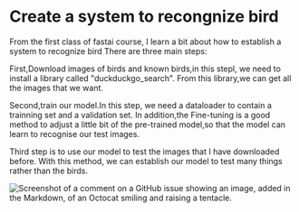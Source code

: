 # Create a system to recongnize  bird
From the  first class of fastai course, I learn a bit about how to establish a system to recognize bird
There are three main steps:

First,Download images of birds and known birds,in this stepl, we need to install a library called "duckduckgo_search".
From this library,we can get all the images that we want.

Second,train our model.In this step, we need a dataloader to contain a trainning set and a validation set. 
In addition,the Fine-tuning is a good method to adjust a little bit of the pre-trained model,so that the model can learn to recognise our test images.

Third step is to use our model to test the images that I have downloaded before.
With this method, we can establish our model to test many things rather than the birds.


![Screenshot of a comment on a GitHub issue showing an image, added in the Markdown, of an Octocat smiling and raising a tentacle.](https://myoctocat.com/assets/images/base-octocat.svg)



